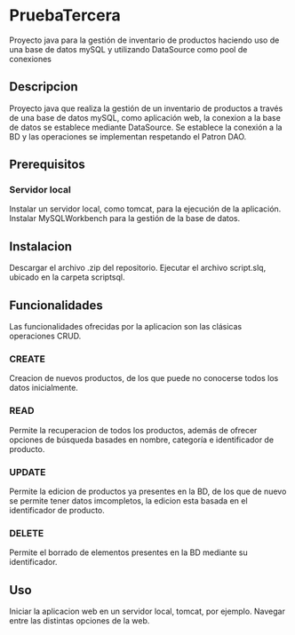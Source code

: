 # PruebaTercera
Proyecto java para la gestión de inventario de productos haciendo uso de una base de datos mySQL y utilizando DataSource como pool de conexiones
## Descripcion
Proyecto java que realiza la gestión de un inventario de productos a través de una base de datos mySQL, como aplicación web, la conexion a la base de datos se establece mediante DataSource.
Se establece la conexión a la BD y las operaciones se implementan respetando el Patron DAO.
## Prerequisitos
### Servidor local
Instalar un servidor local, como tomcat, para la ejecución de la aplicación.
Instalar MySQLWorkbench para la gestión de la base de datos.
## Instalacion
Descargar el archivo .zip del repositorio.
Ejecutar el archivo script.slq, ubicado en la carpeta scriptsql.
## Funcionalidades
Las funcionalidades ofrecidas por la aplicacion son las clásicas operaciones CRUD.
### CREATE
Creacion de nuevos productos, de los que puede no conocerse todos los datos inicialmente.
### READ
Permite la recuperacion de todos los productos, además de ofrecer opciones de búsqueda basades en nombre, categoría e identificador de producto.
### UPDATE
Permite la edicion de productos ya presentes en la BD, de los que de nuevo se permite tener datos imcompletos, la edicion esta basada en el identificador de producto.
### DELETE
Permite el borrado de elementos presentes en la BD mediante su identificador.
## Uso
Iniciar la aplicacion web en un servidor local, tomcat, por ejemplo.
Navegar entre las distintas opciones de la web.
